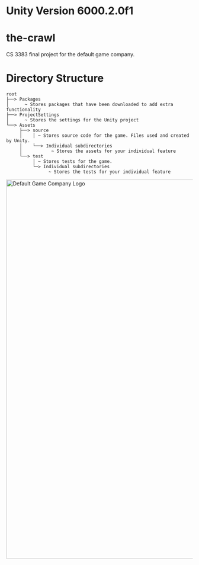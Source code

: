 # Unity Version 6000.2.0f1
# the-crawl
CS 3383 final project for the default game company.
# Directory Structure
```
root
├──> Packages
│      ~ Stores packages that have been downloaded to add extra functionality
├──> ProjectSettings
│      ~ Stores the settings for the Unity project
└──> Assets
     ├──> source
     │    │ ~ Stores source code for the game. Files used and created by Unity.
     │    └──> Individual subdirectories
     │           ~ Stores the assets for your individual feature
     └──> test
          │ ~ Stores tests for the game.
          └─> Individual subdirectories
                ~ Stores the tests for your individual feature
```
<img width="1024" height="1024" alt="Default Game Company Logo" src="https://github.com/user-attachments/assets/c88eb5ff-cfc0-4897-be7f-93e3e1c7c7eb" />
